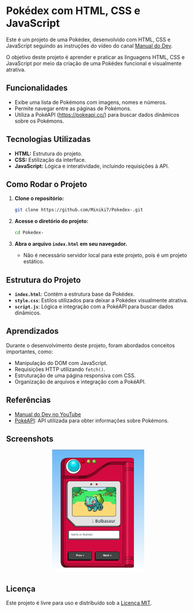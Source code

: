 # Pokédex com HTML, CSS e JavaScript

Este é um projeto de uma Pokédex, desenvolvido com HTML, CSS e JavaScript seguindo as instruções do vídeo do canal [Manual do Dev](https://www.youtube.com/@manualdodev).

O objetivo deste projeto é aprender e praticar as linguagens HTML, CSS e JavaScript por meio da criação de uma Pokédex funcional e visualmente atrativa.

## Funcionalidades

- Exibe uma lista de Pokémons com imagens, nomes e números.
- Permite navegar entre as páginas de Pokémons.
- Utiliza a PokéAPI (https://pokeapi.co/) para buscar dados dinâmicos sobre os Pokémons.

## Tecnologias Utilizadas

- **HTML:** Estrutura do projeto.
- **CSS:** Estilização da interface.
- **JavaScript:** Lógica e interatividade, incluindo requisições à API.

## Como Rodar o Projeto

1. **Clone o repositório:**
   ```bash
   git clone https://github.com/Miniki7/Pokedex-.git
   ```

2. **Acesse o diretório do projeto:**
   ```bash
   cd Pokedex-
   ```

3. **Abra o arquivo `index.html` em seu navegador.**
   - Não é necessário servidor local para este projeto, pois é um projeto estático.

## Estrutura do Projeto

- **`index.html`**: Contém a estrutura base da Pokédex.
- **`style.css`**: Estilos utilizados para deixar a Pokédex visualmente atrativa.
- **`script.js`**: Lógica e integração com a PokéAPI para buscar dados dinâmicos.

## Aprendizados

Durante o desenvolvimento deste projeto, foram abordados conceitos importantes, como:

- Manipulação do DOM com JavaScript.
- Requisições HTTP utilizando `fetch()`.
- Estruturação de uma página responsiva com CSS.
- Organização de arquivos e integração com a PokéAPI.

## Referências

- [Manual do Dev no YouTube](https://www.youtube.com/@manualdodev)
- [PokéAPI](https://pokeapi.co/): API utilizada para obter informações sobre Pokémons.

## Screenshots

<p align="center">
  <img alt="Pokedex" src=".github/image.png" width="50%">
</p>

## Licença

Este projeto é livre para uso e distribuído sob a [Licença MIT](https://opensource.org/licenses/MIT).

